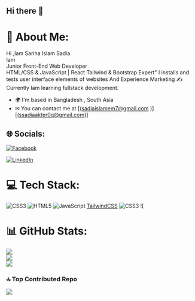 ## Hi there 👋
# 💫 About Me:
Hi ,Iam Sariha Islam Sadia.<br>Iam <br>Junior Front-End Web Developer  <br>
HTML/CSS &
JavaScript | React Tailwind & Bootstrap Expert" I installs and tests user interface elements of websites
And Experience Marketing ✍
<br>Currently Iam learning fullstack development.


*   🌍  I'm based in Bangladesh , South Asia
*   ✉  You can contact me at [(sadiaislamem7@gmail.com )]
[(ssadiaakter0q@gmail.com)]


## 🌐 Socials:
[![Facebook](https://img.shields.io/badge/Facebook-%231877F2.svg?logo=Facebook&logoColor=white)](https://www.facebook.com/profile.php?id=61552400947511) 

[![LinkedIn](https://img.shields.io/badge/LinkedIn-%230077B5.svg?logo=linkedin&logoColor=white)](https://www.linkedin.com/in/sadia-akter-front-end-devolper?) 


# 💻 Tech Stack:
![CSS3](https://img.shields.io/badge/css3-%231572B6.svg?style=for-the-badge&logo=css3&logoColor=white) ![HTML5](https://img.shields.io/badge/html5-%23E34F26.svg?style=for-the-badge&logo=html5&logoColor=white) ![JavaScript](https://img.shields.io/badge/javascript-%23323330.svg?style=for-the-badge&logo=javascript&logoColor=%23F7DF1E)
[TailwindCSS](https://img.shields.io/badge/tailwindcss-%2338B2AC.svg?style=for-the-badge&logo=tailwind-css&logoColor=white) ![CSS3](https://img.shields.io/badge/css3-%231572B6.svg?style=for-the-badge&logo=css3&logoColor=white) ![

# 📊 GitHub Stats:
![](https://github-readme-stats.vercel.app/api?username=sarihaislamsadia&theme=dark&hide_border=false&include_all_commits=false&count_private=false)<br/>
![](https://github-readme-streak-stats.herokuapp.com/?user=sarihaislamsadia&theme=dark&hide_border=false)<br/>
![](https://github-readme-stats.vercel.app/api/top-langs/?username=sarihaislamsadia&theme=dark&hide_border=false&include_all_commits=false&count_private=false&layout=compact)

### 🔝 Top Contributed Repo
![](https://github-contributor-stats.vercel.app/api?username=sarihaislamsadia&limit=5&theme=dark&combine_all_yearly_contributions=true)
